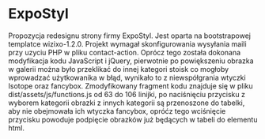 # ExpoStyl
Propozycja redesignu strony firmy ExpoStyl. Jest oparta na bootstrapowej templatce wizixo-1.2.0. Projekt wymagał skonfigurowania wysyłania maili przy uzyciu PHP w pliku contact-action.
Oprócz tego została dokonana modyfikacja kodu JavaScript i jQuery, pierwotnie po powiększeniu obrazka w galerii można było przeklikać do innej kategori stoisk co mogłoby wprowadzać użytkowanika w błąd, wynikało to z niewspółgrania wtyczki Isotope oraz fancybox.
Zmodyfikowany fragment kodu znajduje się w pliku dist/assets/js/functions.js od 63 do 106 linijki, po naciśnięciu przycisku z wyborem kategorii obrazki z innych kategorii są przenoszone do tabelki, aby nie obejmowała ich wtyczka fancybox, opróćz tego wciśnięcie przycisku powoduje podpięcie obrazków już będących w tabeli do elementu html. 
